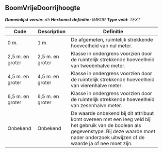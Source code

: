 ﻿## BoomVrijeDoorrijhoogte

*__Domeinlijst versie:__ d5*
*__Herkomst definitie:__ IMBOR*
*__Type veld:__ TEXT*

|__Code__ |__Description__ |__Definitie__	|
|	---	|	---	|   ---	| 
| 0 m. | 1 m. | De afgemeten, ruimtelijk strekkende hoeveelheid van nul meter. |
| 2,5 m. en groter | 2,5 m. en groter | Klasse in ondergrens voorzien door de ruimtelijk strekkende hoeveelheid van tweeënhalve meter. |
| 4,5 m. en groter | 4,5 m. en groter | Klasse in ondergrens voorzien door de ruimtelijk strekkende hoeveelheid van vierenhalve meter. |
| 6,5 m. en groter | 6,5 m. en groter | Klasse in ondergrens voorzien door de ruimtelijk strekkende hoeveelheid van zesenhalve meter. |
| Onbekend | Onbekend | De waarde onbekend bij dit attribuut komt overeen met een leeg veld bij het gebruik van de boolean als gegevenstype. Bij deze waarde moet nader onderzoek uitwijzen of de waarde ja of nee moet zijn. |

